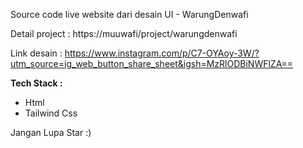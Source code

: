 Source code live website dari desain UI - WarungDenwafi

Detail project : https://muuwafi/project/warungdenwafi

Link desain : https://www.instagram.com/p/C7-OYAoy-3W/?utm_source=ig_web_button_share_sheet&igsh=MzRlODBiNWFlZA==

**Tech Stack :**

* Html
* Tailwind Css

Jangan Lupa Star :)

